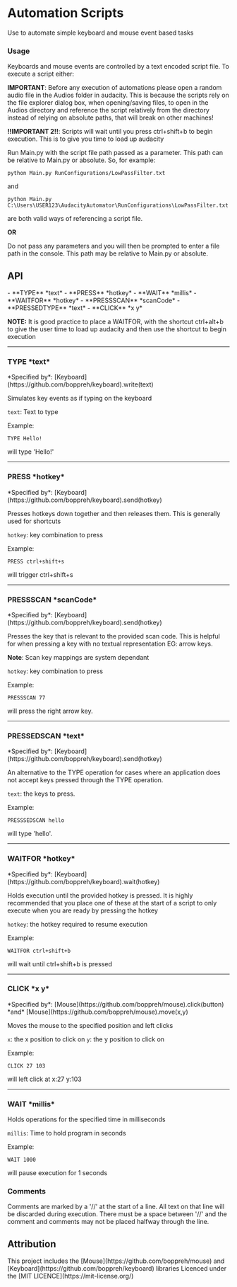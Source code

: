 <h1>Automation Scripts</h1>
Use to automate simple keyboard and mouse event based tasks
<h3>Usage</h3>
Keyboards and mouse events are controlled by a text encoded script file. To execute a script either:

**IMPORTANT**: Before any execution of automations please open a random audio file in the Audios folder in audacity. This
is because the scripts rely on the file explorer dialog box, when opening/saving files, to open in the Audios
directory and reference the script relatively from the directory instead of relying on absolute paths, that will break on
other machines!

**!!IMPORTANT 2!!**: Scripts will wait until you press ctrl+shift+b to begin execution. This is to give you time to load up
audacity

Run Main.py with the script file path passed as a parameter. This path can be relative to Main.py or absolute.
So, for example:

    python Main.py RunConfigurations/LowPassFilter.txt
and

    python Main.py C:\Users\USER123\AudacityAutomator\RunConfigurations\LowPassFilter.txt
are both valid ways of referencing a script file.

**OR**

Do not pass any parameters and you will then be prompted to enter a file path
in the console. This path may be relative to Main.py or absolute.

<h2>API</h2>
- **TYPE** *text*
- **PRESS** *hotkey*
- **WAIT** *millis*
- **WAITFOR** *hotkey*
- **PRESSSCAN** *scanCode*
- **PRESSEDTYPE** *text*
- **CLICK** *x y*

**NOTE:** It is good practice to place a WAITFOR, with the shortcut ctrl+alt+b to give the user time to
load up audacity and then use the shortcut to begin execution


---

<h3>TYPE *text*</h3>
*Specified by*: [Keyboard](https://github.com/boppreh/keyboard).write(text) 

Simulates key events as if typing on the keyboard

`text`: Text to type

Example:

    TYPE Hello!
will type 'Hello!'

---

<h3>PRESS *hotkey*</h3>
*Specified by*: [Keyboard](https://github.com/boppreh/keyboard).send(hotkey)

Presses hotkeys down together and then releases them. This is generally used for shortcuts

`hotkey`: key combination to press

Example:

    PRESS ctrl+shift+s
will trigger ctrl+shift+s

---

<h3>PRESSSCAN *scanCode*</h3>
*Specified by*: [Keyboard](https://github.com/boppreh/keyboard).send(hotkey)

Presses the key that is relevant to the provided scan code. This
is helpful for when pressing a key with no textual representation EG: arrow keys.

**Note**: Scan key mappings are system dependant

`hotkey`: key combination to press

Example:

    PRESSSCAN 77
will press the right arrow key.

---

<h3>PRESSEDSCAN *text*</h3>
*Specified by*: [Keyboard](https://github.com/boppreh/keyboard).send(hotkey)

An alternative to the TYPE operation for cases where an application does not
accept keys pressed through the TYPE operation.

`text`: the keys to press.

Example:

    PRESSSEDSCAN hello
will type 'hello'.

---

<h3>WAITFOR *hotkey*</h3>
*Specified by*: [Keyboard](https://github.com/boppreh/keyboard).wait(hotkey)

Holds execution until the provided hotkey is pressed. It is highly recommended that you 
place one of these at the start of a script to only execute when you are ready by pressing 
the hotkey

`hotkey`: the hotkey required to resume execution

Example:

    WAITFOR ctrl+shift+b
will wait until ctrl+shift+b is pressed

---

<h3>CLICK *x y*</h3>
*Specified by*: [Mouse](https://github.com/boppreh/mouse).click(button)
*and*  [Mouse](https://github.com/boppreh/mouse).move(x,y)

Moves the mouse to the specified position and left clicks

`x`: the x position to click on
`y`: the y position to click on

Example:

    CLICK 27 103
will left click at x:27 y:103


---

<h3>WAIT *millis*</h3>

Holds operations for the specified time in milliseconds

`millis`: Time to hold program in seconds 

Example:

    WAIT 1000
will pause execution for 1 seconds



<h3>Comments</h3>
Comments are marked by a '//' at the start of a line. All text on that line will be discarded during execution.
There must be a space between '//' and the comment and
comments may not be placed halfway through the line.

<h2>Attribution</h2>
This project includes the [Mouse](https://github.com/boppreh/mouse) and
[Keyboard](https://github.com/boppreh/keyboard) libraries 
Licenced under the [MIT LICENCE](https://mit-license.org/)
